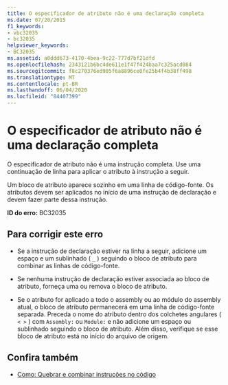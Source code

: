 ```yaml
---
title: O especificador de atributo não é uma declaração completa
ms.date: 07/20/2015
f1_keywords:
- vbc32035
- bc32035
helpviewer_keywords:
- BC32035
ms.assetid: a0ddd673-4170-4bea-9c22-777d7bf21dfd
ms.openlocfilehash: 2343121b6bc4de611e1f47f424baa7c325acd084
ms.sourcegitcommit: f8c270376ed905f6a8896ce0fe25b4f4b38ff498
ms.translationtype: MT
ms.contentlocale: pt-BR
ms.lasthandoff: 06/04/2020
ms.locfileid: "84407399"
---
```

# <a name="attribute-specifier-is-not-a-complete-statement"></a>O especificador de atributo não é uma declaração completa
O especificador de atributo não é uma instrução completa. Use uma continuação de linha para aplicar o atributo à instrução a seguir.  
  
 Um bloco de atributo aparece sozinho em uma linha de código-fonte. Os atributos devem ser aplicados no início de uma instrução de declaração e devem fazer parte dessa instrução.  
  
 **ID do erro:** BC32035  
  
## <a name="to-correct-this-error"></a>Para corrigir este erro  
  
- Se a instrução de declaração estiver na linha a seguir, adicione um espaço e um sublinhado ( `_` ) seguindo o bloco de atributo para combinar as linhas de código-fonte.  
  
- Se nenhuma instrução de declaração estiver associada ao bloco de atributo, forneça uma ou remova o bloco de atributo.  
  
- Se o atributo for aplicado a todo o assembly ou ao módulo do assembly atual, o bloco de atributo permanecerá em uma linha de código-fonte separada. Preceda o nome do atributo dentro dos colchetes angulares ( `< >` ) com `Assembly:` ou `Module:` e não adicione um espaço ou sublinhado seguindo o bloco de atributo. Além disso, verifique se esse bloco de atributo está no início do arquivo de origem.  
  
## <a name="see-also"></a>Confira também

- [Como: Quebrar e combinar instruções no código](../programming-guide/program-structure/how-to-break-and-combine-statements-in-code.md)
